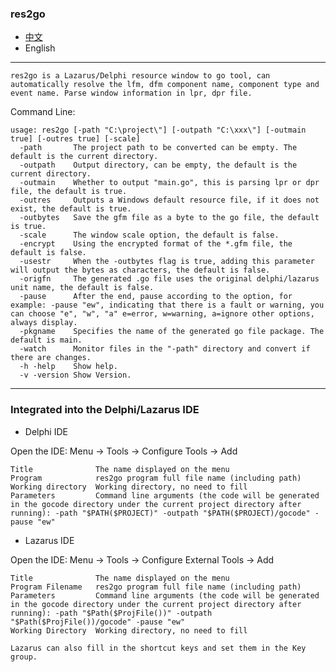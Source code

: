 ### res2go  

* [中文](README.zh-CN.md)  
* English    

----

`res2go is a Lazarus/Delphi resource window to go tool, can automatically resolve the lfm, dfm component name, component type and event name. Parse window information in lpr, dpr file.`   

Command Line:  
```
usage: res2go [-path "C:\project\"] [-outpath "C:\xxx\"] [-outmain true] [-outres true] [-scale]
  -path       The project path to be converted can be empty. The default is the current directory.
  -outpath    Output directory, can be empty, the default is the current directory.
  -outmain    Whether to output "main.go", this is parsing lpr or dpr file, the default is true.
  -outres     Outputs a Windows default resource file, if it does not exist, the default is true.
  -outbytes   Save the gfm file as a byte to the go file, the default is true.
  -scale      The window scale option, the default is false.
  -encrypt    Using the encrypted format of the *.gfm file, the default is false.  
  -usestr     When the -outbytes flag is true, adding this parameter will output the bytes as characters, the default is false. 
  -origfn     The generated .go file uses the original delphi/lazarus unit name, the default is false.
  -pause      After the end, pause according to the option, for example: -pause "ew", indicating that there is a fault or warning, you can choose "e", "w", "a" e=error, w=warning, a=ignore other options, always display.
  -pkgname    Specifies the name of the generated go file package. The default is main.
  -watch      Monitor files in the "-path" directory and convert if there are changes.
  -h -help    Show help.
  -v -version Show Version.
```


---- 

### Integrated into the Delphi/Lazarus IDE  

* Delphi IDE

Open the IDE: Menu -> Tools -> Configure Tools -> Add   

```
Title              The name displayed on the menu  
Program            res2go program full file name (including path) 
Working directory  Working directory, no need to fill  
Parameters         Command line arguments (the code will be generated in the gocode directory under the current project directory after running): -path "$PATH($PROJECT)" -outpath "$PATH($PROJECT)/gocode" -pause "ew"    
```

* Lazarus IDE  

Open the IDE: Menu -> Tools -> Configure External Tools -> Add  

```
Title              The name displayed on the menu     
Program Filename   res2go program full file name (including path) 
Parameters         Command line arguments (the code will be generated in the gocode directory under the current project directory after running): -path "$Path($ProjFile())" -outpath "$Path($ProjFile())/gocode" -pause "ew"   
Working Directory  Working directory, no need to fill     

Lazarus can also fill in the shortcut keys and set them in the Key group.  
```